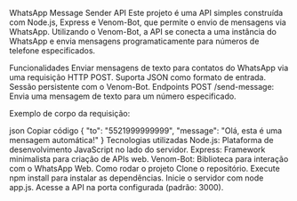WhatsApp Message Sender API
Este projeto é uma API simples construída com Node.js, Express e Venom-Bot, que permite o envio de mensagens via WhatsApp. Utilizando o Venom-Bot, a API se conecta a uma instância do WhatsApp e envia mensagens programaticamente para números de telefone especificados.

Funcionalidades
Enviar mensagens de texto para contatos do WhatsApp via uma requisição HTTP POST.
Suporta JSON como formato de entrada.
Sessão persistente com o Venom-Bot.
Endpoints
POST /send-message: Envia uma mensagem de texto para um número especificado.

Exemplo de corpo da requisição:

json
Copiar código
{
  "to": "5521999999999",
  "message": "Olá, esta é uma mensagem automática!"
}
Tecnologias utilizadas
Node.js: Plataforma de desenvolvimento JavaScript no lado do servidor.
Express: Framework minimalista para criação de APIs web.
Venom-Bot: Biblioteca para interação com o WhatsApp Web.
Como rodar o projeto
Clone o repositório.
Execute npm install para instalar as dependências.
Inicie o servidor com node app.js.
Acesse a API na porta configurada (padrão: 3000).